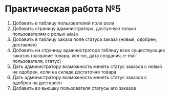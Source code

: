 # Практическая работа №5
1. Добавить в таблицу пользователей поле роли
2. Добавить страницу администратора, доступную только пользователям с ролью `admin`
3. Добавить в таблицу заказа поле статуса заказа (новый, одобрен, доставлен)
4. Добавить на страницу администратора таблицу всех существующих заказов (название товара, кол-во, дата создания, e-mail пользователя, статус)
5. Дать администратору возможность менять статус заказов с новый на одобрен, если на складе достаточно товара
6. Дать администратору возможность менять статус заказов с одобрен на доставлен
7. Добавить во вьюшку пользователя статусы его заказов
